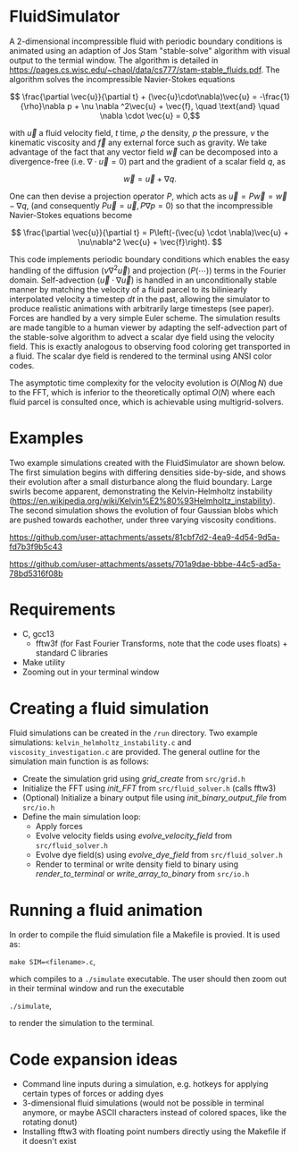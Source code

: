 # FluidSimulator
A 2-dimensional incompressible fluid with periodic boundary conditions is animated using an adaption of Jos Stam "stable-solve" algorithm with visual output to the termial window. The algorithm is detailed in https://pages.cs.wisc.edu/~chaol/data/cs777/stam-stable_fluids.pdf. The algorithm solves the incompressible Navier-Stokes equations

$$ \frac{\partial \vec{u}}{\partial t} + (\vec{u}\cdot\nabla)\vec{u} = -\frac{1}{\rho}\nabla p + \nu \nabla ^2\vec{u} + \vec{f}, \quad \text{and} \quad \nabla \cdot \vec{u} = 0,$$

with $\vec{u}$ a fluid velocity field, $t$ time, $\rho$ the density, $p$ the pressure, $\nu$ the kinematic viscosity and $\vec{f}$ any external force such as gravity. We take advantage of the fact that any vector field $\vec{w}$ can be decomposed into a divergence-free (i.e. $\nabla \cdot \vec{u} = 0$) part and the gradient of a scalar field $q$, as

$$ \vec{w} = \vec{u} + \nabla q. $$

One can then devise a projection operator $P$, which acts as $\vec{u}=P\vec{w} = \vec{w}-\nabla q$, (and consequently $P\vec{u} = \vec{u}, P\nabla p = 0$) so that the incompressible Navier-Stokes equations become

$$ \frac{\partial \vec{u}}{\partial t} = P\left(-(\vec{u} \cdot \nabla)\vec{u} + \nu\nabla^2 \vec{u} + \vec{f}\right). $$

This code implements periodic boundary conditions which enables the easy handling of the diffusion $(\nu \nabla^2 \vec{u})$ and projection $(P(\cdots))$ terms in the Fourier domain. Self-advection $(\vec{u}\cdot\nabla\vec{u})$ is handled in an unconditionally stable manner by matching the velocity of a fluid parcel to its biliniearly interpolated velocity a timestep $dt$ in the past, allowing the simulator to produce realistic animations with arbitrarily large timesteps (see paper). Forces are handled by a very simple Euler scheme. The simulation results are made tangible to a human viewer by adapting the self-advection part of the stable-solve algorithm to advect a scalar dye field using the velocity field. This is exactly analogous to observing food coloring get transported in a fluid. The scalar dye field is rendered to the terminal using ANSI color codes. 

The asymptotic time complexity for the velocity evolution is $O(N \log N)$ due to the FFT, which is inferior to the theoretically optimal $O(N)$ where each fluid parcel is consulted once, which is achievable using multigrid-solvers. 

# Examples
Two example simulations created with the FluidSimulator are shown below. The first simulation begins with differing densities side-by-side, and shows their evolution after a small disturbance along the fluid boundary. Large swirls become apparent, demonstrating the Kelvin-Helmholtz instability (https://en.wikipedia.org/wiki/Kelvin%E2%80%93Helmholtz_instability). The second simulation shows the evolution of four Gaussian blobs which are pushed towards eachother, under three varying viscosity conditions. 

https://github.com/user-attachments/assets/81cbf7d2-4ea9-4d54-9d5a-fd7b3f9b5c43

https://github.com/user-attachments/assets/701a9dae-bbbe-44c5-ad5a-78bd5316f08b

# Requirements
- C, gcc13
	- fftw3f (for Fast Fourier Transforms, note that the code uses floats) + standard C libraries
- Make utility
- Zooming out in your terminal window

# Creating a fluid simulation
Fluid simulations can be created in the `/run` directory. Two example simulations:
`kelvin_helmholtz_instability.c` and `viscosity_investigation.c` are provided. The
general outline for the simulation main function is as follows:
- Create the simulation grid using *grid_create* from `src/grid.h`
- Initialize the FFT using *init_FFT* from `src/fluid_solver.h` (calls fftw3)
- (Optional) Initialize a binary output file using *init_binary_output_file* from `src/io.h`
- Define the main simulation loop:
	- Apply forces
	- Evolve velocity fields using *evolve_velocity_field* from `src/fluid_solver.h`
	- Evolve dye field(s) using *evolve_dye_field* from `src/fluid_solver.h`
	- Render to terminal or write density field to binary using *render_to_terminal* or *write_array_to_binary* from `src/io.h`

# Running a fluid animation
In order to compile the fluid simulation file a Makefile is provied.
It is used as:

`make SIM=<filename>.c`,

which compiles to a `./simulate` executable. The user should then zoom out in their
terminal window and run the executable

`./simulate`,

to render the simulation to the terminal.

# Code expansion ideas
- Command line inputs during a simulation, e.g. hotkeys for applying certain types of forces or adding dyes
- 3-dimensional fluid simulations (would not be possible in terminal anymore, or maybe ASCII characters instead of colored spaces, like the rotating donut)
- Installing fftw3 with floating point numbers directly using the Makefile if it doesn't exist
